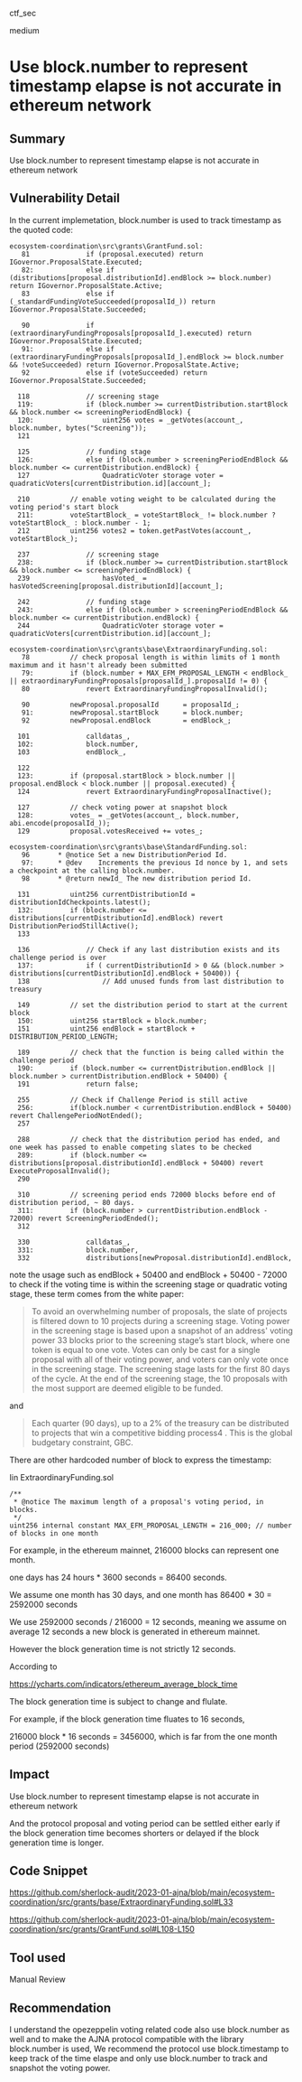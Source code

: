 ctf_sec

medium

# Use block.number to represent timestamp elapse is not accurate in ethereum network

## Summary

Use block.number to represent timestamp elapse is not accurate in ethereum network

## Vulnerability Detail

In the current implemetation, block.number is used to track timestamp as the quoted code:

```solidity
ecosystem-coordination\src\grants\GrantFund.sol:
   81              if (proposal.executed) return IGovernor.ProposalState.Executed;
   82:             else if (distributions[proposal.distributionId].endBlock >= block.number) return IGovernor.ProposalState.Active;
   83              else if (_standardFundingVoteSucceeded(proposalId_)) return IGovernor.ProposalState.Succeeded;

   90              if (extraordinaryFundingProposals[proposalId_].executed) return IGovernor.ProposalState.Executed;
   91:             else if (extraordinaryFundingProposals[proposalId_].endBlock >= block.number && !voteSucceeded) return IGovernor.ProposalState.Active;
   92              else if (voteSucceeded) return IGovernor.ProposalState.Succeeded;

  118              // screening stage
  119:             if (block.number >= currentDistribution.startBlock && block.number <= screeningPeriodEndBlock) {
  120:                 uint256 votes = _getVotes(account_, block.number, bytes("Screening"));
  121  

  125              // funding stage
  126:             else if (block.number > screeningPeriodEndBlock && block.number <= currentDistribution.endBlock) {
  127                  QuadraticVoter storage voter = quadraticVoters[currentDistribution.id][account_];

  210          // enable voting weight to be calculated during the voting period's start block
  211:         voteStartBlock_ = voteStartBlock_ != block.number ? voteStartBlock_ : block.number - 1;
  212          uint256 votes2 = token.getPastVotes(account_, voteStartBlock_);

  237              // screening stage
  238:             if (block.number >= currentDistribution.startBlock && block.number <= screeningPeriodEndBlock) {
  239                  hasVoted_ = hasVotedScreening[proposal.distributionId][account_];

  242              // funding stage
  243:             else if (block.number > screeningPeriodEndBlock && block.number <= currentDistribution.endBlock) {
  244                  QuadraticVoter storage voter = quadraticVoters[currentDistribution.id][account_];

ecosystem-coordination\src\grants\base\ExtraordinaryFunding.sol:
   78          // check proposal length is within limits of 1 month maximum and it hasn't already been submitted
   79:         if (block.number + MAX_EFM_PROPOSAL_LENGTH < endBlock_ || extraordinaryFundingProposals[proposalId_].proposalId != 0) {
   80              revert ExtraordinaryFundingProposalInvalid();

   90          newProposal.proposalId      = proposalId_;
   91:         newProposal.startBlock      = block.number;
   92          newProposal.endBlock        = endBlock_;

  101              calldatas_,
  102:             block.number,
  103              endBlock_,

  122  
  123:         if (proposal.startBlock > block.number || proposal.endBlock < block.number || proposal.executed) {
  124              revert ExtraordinaryFundingProposalInactive();

  127          // check voting power at snapshot block
  128:         votes_ = _getVotes(account_, block.number, abi.encode(proposalId_));
  129          proposal.votesReceived += votes_;

ecosystem-coordination\src\grants\base\StandardFunding.sol:
   96       * @notice Set a new DistributionPeriod Id.
   97:      * @dev    Increments the previous Id nonce by 1, and sets a checkpoint at the calling block.number.
   98       * @return newId_ The new distribution period Id.

  131          uint256 currentDistributionId = distributionIdCheckpoints.latest();
  132:         if (block.number <= distributions[currentDistributionId].endBlock) revert DistributionPeriodStillActive();
  133  

  136              // Check if any last distribution exists and its challenge period is over
  137:             if ( currentDistributionId > 0 && (block.number > distributions[currentDistributionId].endBlock + 50400)) {
  138                  // Add unused funds from last distribution to treasury

  149          // set the distribution period to start at the current block
  150:         uint256 startBlock = block.number;
  151          uint256 endBlock = startBlock + DISTRIBUTION_PERIOD_LENGTH;

  189          // check that the function is being called within the challenge period
  190:         if (block.number <= currentDistribution.endBlock || block.number > currentDistribution.endBlock + 50400) {
  191              return false;

  255          // Check if Challenge Period is still active 
  256:         if(block.number < currentDistribution.endBlock + 50400) revert ChallengePeriodNotEnded();
  257  

  288          // check that the distribution period has ended, and one week has passed to enable competing slates to be checked
  289:         if (block.number <= distributions[proposal.distributionId].endBlock + 50400) revert ExecuteProposalInvalid();
  290  

  310          // screening period ends 72000 blocks before end of distribution period, ~ 80 days.
  311:         if (block.number > currentDistribution.endBlock - 72000) revert ScreeningPeriodEnded();
  312  

  330              calldatas_,
  331:             block.number,
  332              distributions[newProposal.distributionId].endBlock,
```

note the usage such as endBlock + 50400 and endBlock + 50400 - 72000 to check if the voting time is within the screening stage or quadratic voting stage, these term comes from the white paper:

> To avoid an overwhelming number of proposals, the slate of projects is filtered down to
10 projects during a screening stage. Voting power in the screening stage is based upon a
snapshot of an address' voting power 33 blocks prior to the screening stage’s start block,
where one token is equal to one vote. Votes can only be cast for a single proposal with all
of their voting power, and voters can only vote once in the screening stage. The screening
stage lasts for the first 80 days of the cycle. At the end of the screening stage, the 10
proposals with the most support are deemed eligible to be funded.

and

>  Each quarter (90 days), up to a 2% of the treasury can be distributed to projects that win a
competitive bidding process4
. This is the global budgetary constraint, GBC.

There are other hardcoded number of block to express the timestamp:

Iin ExtraordinaryFunding.sol

```solidity
/**
 * @notice The maximum length of a proposal's voting period, in blocks.
 */
uint256 internal constant MAX_EFM_PROPOSAL_LENGTH = 216_000; // number of blocks in one month
```

For example, in the ethereum mainnet, 216000 blocks can represent one month.

one days has 24 hours * 3600 seconds = 86400 seconds.

We assume one month has 30 days, and one month has 86400 * 30 = 2592000 seconds

We use 2592000 seconds / 216000 = 12 seconds, meaning we assume on average 12 seconds a new block is generated in ethereum mainnet.

However the block generation time is not strictly 12 seconds.

According to

https://ycharts.com/indicators/ethereum_average_block_time

The block generation time is subject to change and flulate.

For example, if the block generation time fluates to 16 seconds,

216000 block * 16 seconds = 3456000, which is far from the one month period (2592000 seconds)

## Impact

Use block.number to represent timestamp elapse is not accurate in ethereum network

And the protocol proposal and voting period can be settled either early if the block generation time becomes shorters or delayed if the block generation time is longer.

## Code Snippet

https://github.com/sherlock-audit/2023-01-ajna/blob/main/ecosystem-coordination/src/grants/base/ExtraordinaryFunding.sol#L33

https://github.com/sherlock-audit/2023-01-ajna/blob/main/ecosystem-coordination/src/grants/GrantFund.sol#L108-L150

## Tool used

Manual Review

## Recommendation

I understand the opezeppelin voting related code also use block.number as well and to make the AJNA protocol compatible with the library block.number is used, We recommend the protocol use block.timestamp to keep track of the time elaspe and only use block.number to track and snapshot the voting power.
